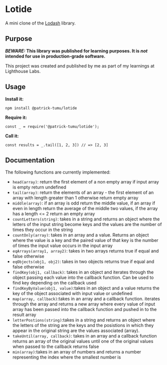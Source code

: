 # Lotide

A mini clone of the [Lodash](https://lodash.com) library.

## Purpose

**_BEWARE:_ This library was published for learning purposes. It is _not_ intended for use in production-grade software.**

This project was created and published by me as part of my learnings at Lighthouse Labs. 

## Usage

**Install it:**

`npm install @patrick-tumu/lotide`

**Require it:**

`const _ = require('@patrick-tumu/lotide');`

**Call it:**

`const results = _.tail([1, 2, 3]) // => [2, 3]`

## Documentation

The following functions are currently implemented:

* `head(array)`: return the first element of a non empty array if input array is empty return undefined
* `tail(array)`: return the elements of an array - the first element of an array with length greater than 1 otherwise return empty array
* `middle(array)`: if an array is odd return the middle value, if an array if even in length return the average of the middle two values, if the array has a length <= 2 return an empty array
* `countLetters(string)`: takes in a string and returns an object where the letters of the input string become keys and the values are the number of times they occur in the string
* `countOnly(array)`: takes in an array and a value. Returns an object where the value is a key and the paired value of that key is the number of times the input value occurs in the input array
* `eqArrays(array1, array2)`: takes in two arrays returns true if equal and false otherwise
* `eqObjects(obj1, obj2)`: takes in two objects returns true if equal and false otherwise
* `findKey(obj1, callback)`: takes in an object and iterates through the object passing each value into the callback function. Can be used to find key depending on the callback used
* `findKeyByValue(obj1, value)`:takes in an object and a value returns the key of the object associated with input value or undefined
* `map(array, callback)`:takes in an array and a callback function. iterates through the array and returns a new array where every value of input array has been passed into the callback function and pushed in to the result array
* `letterPostions(string)`:takes in a string and returns an object where the letters of the string are the keys and the posistions in which they appear in the original string are the values associated (array).
* `takeUntil(array, callback)`: takes in an array and a callback function returns an array of the original values until one of the original values when passed to the callback returns false
* `min(array)`:takes in an array of numbers and returns a number representing the index where the smallest number is
